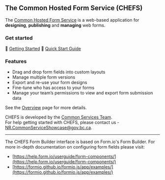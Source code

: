 ## The Common Hosted Form Service (CHEFS)

The [Common Hosted Form Service](https://chefs.nrs.gov.bc.ca/app/) is a web-based application for **designing**, **publishing** and **managing** web forms.

### Get started
:page_facing_up: [Getting Started](Getting-Started)
:page_facing_up: [Quick Start Guide](Quick-Start-Guide) 

### Features
- Drag and drop form fields into custom layouts
- Manage multiple form versions
- Export and re-use your form designs
- Fine-tune who has access to your forms
- Manage your team’s permissions to view and export form submission data

See the [Overview](Overview) page for more details.

CHEFS is developed by the [Common Services Team](https://bcgov.github.io/common-service-showcase/).<br />
For help getting started with CHEFS, please contact us - NR.CommonServiceShowcase@gov.bc.ca.

***

The CHEFS Form Builder interface is based on Form.io's Form Builder.
For more in-depth documentation on configuring form fields please visit:
* [https://help.form.io/userguide/form-components/](https://help.form.io/userguide/form-components/)
* [https://formio.github.io/formio.js/app/examples/](https://formio.github.io/formio.js/app/examples/)


